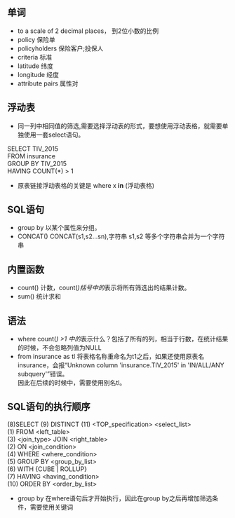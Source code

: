 ## 单词
+ to a scale of 2 decimal places， 到2位小数的比例
+ policy 保险单
+ policyholders 保险客户;投保人
+ criteria 标准
+ latitude 纬度
+ longitude 经度
+ attribute pairs 属性对


## 浮动表
+ 同一列中相同值的筛选,需要选择浮动表的形式，要想使用浮动表格，就需要单独使用一套select语句。

SELECT TIV_2015<br>
FROM  insurance<br>
GROUP BY TIV_2015<br>
HAVING COUNT(*) > 1<br>

+ 原表链接浮动表格的关键是 where x **in** (浮动表格)

## SQL语句
+ group by 以某个属性来分组。
+ CONCAT() CONCAT(s1,s2...sn),字符串 s1,s2 等多个字符串合并为一个字符串

## 内置函数
+ count() 计数，count(*)括号中的*表示将所有筛选出的结果计数。
+ sum() 统计求和

## 语法
+ where count(*) >1 中的*表示什么？包括了所有的列，相当于行数，在统计结果的时候，不会忽略列值为NULL 
+ from insurance as tl 将表格名称重命名为t1之后，如果还使用原表名insurance，会报“Unknown column 'insurance.TIV_2015' in 'IN/ALL/ANY subquery'”错误。<br>
因此在后续的时候中，需要使用别名tl。

## SQL语句的执行顺序
(8)SELECT  (9) DISTINCT (11) <TOP_specification> <select_list><br>
(1)  FROM <left_table><br>
(3) <join_type> JOIN <right_table><br>
(2) ON <join_condition><br>
(4) WHERE <where_condition><br>
(5) GROUP BY <group_by_list><br>
(6) WITH {CUBE | ROLLUP}<br>
(7) HAVING <having_condition><br>
(10) ORDER BY <order_by_list>

+ group by 在where语句后才开始执行，因此在group by之后再增加筛选条件，需要使用关键词
